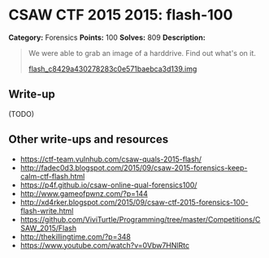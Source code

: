 # CSAW CTF 2015 2015: flash-100

**Category:** Forensics
**Points:** 100
**Solves:** 809
**Description:**

> We were able to grab an image of a harddrive. Find out what's on it.
>
> [flash_c8429a430278283c0e571baebca3d139.img](https://drive.google.com/file/d/0B_zt1fDAjfM_ZHJkSjdTYThPdmc/view?usp=sharing)
>
>


## Write-up

(TODO)

## Other write-ups and resources

* <https://ctf-team.vulnhub.com/csaw-quals-2015-flash/>
* <http://fadec0d3.blogspot.com/2015/09/csaw-2015-forensics-keep-calm-ctf-flash.html>
* <https://p4f.github.io/csaw-online-qual-forensics100/>
* <http://www.gameofpwnz.com/?p=144>
* <http://xd4rker.blogspot.com/2015/09/csaw-ctf-2015-forensics-100-flash-write.html>
* <https://github.com/ViviTurtle/Programming/tree/master/Competitions/CSAW_2015/Flash>
* <http://thekillingtime.com/?p=348>
* <https://www.youtube.com/watch?v=0Vbw7HNlRtc>
